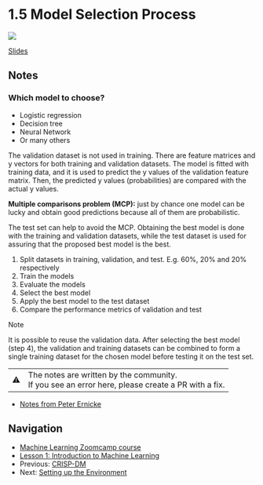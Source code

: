 # 1.5 Model Selection Process

<!-- markdownlint-disable MD033 -->
<a href="https://www.youtube.com/watch?v=OH_R0Sl9neM&list=PL3MmuxUbc_hIhxl5Ji8t4O6lPAOpHaCLR&index=6"><img src="images/thumbnail-1-05.jpg"></a>

[Slides](https://www.slideshare.net/AlexeyGrigorev/ml-zoomcamp-15-model-selection-process)

## Notes

### Which model to choose?

- Logistic regression
- Decision tree
- Neural Network
- Or many others

The validation dataset is not used in training. There are feature matrices and y vectors
for both training and validation datasets.
The model is fitted with training data, and it is used to predict the y values of the validation
feature matrix. Then, the predicted y values (probabilities)
are compared with the actual y values.

**Multiple comparisons problem (MCP):** just by chance one model can be lucky and obtain
good predictions because all of them are probabilistic.

The test set can help to avoid the MCP. Obtaining the best model is done with the training and validation datasets, while the test dataset is used for assuring that the proposed best model is the best.

1. Split datasets in training, validation, and test. E.g. 60%, 20% and 20% respectively
2. Train the models
3. Evaluate the models
4. Select the best model
5. Apply the best model to the test dataset
6. Compare the performance metrics of validation and test

> [!NOTE]
> It is possible to reuse the validation data. After selecting the best model (step 4), the validation and training datasets can be combined to form a single training dataset for the chosen model before testing it on the test set.

<table>
   <tr>
      <td>⚠️</td>
      <td>
         The notes are written by the community. <br>
         If you see an error here, please create a PR with a fix.
      </td>
   </tr>
</table>

- [Notes from Peter Ernicke](https://knowmledge.com/2023/09/13/ml-zoomcamp-2023-introduction-to-machine-learning-part-5/)

## Navigation

- [Machine Learning Zoomcamp course](../)
- [Lesson 1: Introduction to Machine Learning](./)
- Previous: [CRISP-DM](04-crisp-dm.md)
- Next: [Setting up the Environment](06-environment.md)
